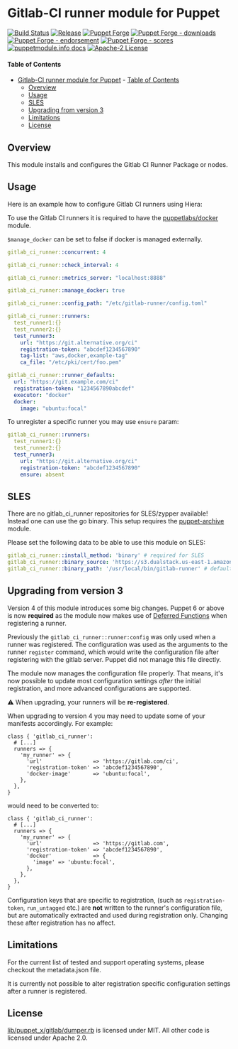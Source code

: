 # Gitlab-CI runner module for Puppet

[![Build Status](https://github.com/voxpupuli/puppet-gitlab_ci_runner/workflows/CI/badge.svg)](https://github.com/voxpupuli/puppet-gitlab_ci_runner/actions?query=workflow%3ACI)
[![Release](https://github.com/voxpupuli/puppet-gitlab_ci_runner/actions/workflows/release.yml/badge.svg)](https://github.com/voxpupuli/puppet-gitlab_ci_runner/actions/workflows/release.yml)
[![Puppet Forge](https://img.shields.io/puppetforge/v/puppet/gitlab_ci_runner.svg)](https://forge.puppetlabs.com/puppet/gitlab_ci_runner)
[![Puppet Forge - downloads](https://img.shields.io/puppetforge/dt/puppet/gitlab_ci_runner.svg)](https://forge.puppetlabs.com/puppet/gitlab_ci_runner)
[![Puppet Forge - endorsement](https://img.shields.io/puppetforge/e/puppet/gitlab_ci_runner.svg)](https://forge.puppetlabs.com/puppet/gitlab_ci_runner)
[![Puppet Forge - scores](https://img.shields.io/puppetforge/f/puppet/gitlab_ci_runner.svg)](https://forge.puppetlabs.com/puppet/gitlab_ci_runner)
[![puppetmodule.info docs](http://www.puppetmodule.info/images/badge.png)](http://www.puppetmodule.info/m/puppet-gitlab_ci_runner)
[![Apache-2 License](https://img.shields.io/github/license/voxpupuli/puppet-gitlab_ci_runner.svg)](LICENSE)

#### Table of Contents

- [Gitlab-CI runner module for Puppet](#gitlab-ci-runner-module-for-puppet)
      - [Table of Contents](#table-of-contents)
  - [Overview](#overview)
  - [Usage](#usage)
  - [SLES](#sles)
  - [Upgrading from version 3](#upgrading-from-version-3)
  - [Limitations](#limitations)
  - [License](#license)

## Overview

This module installs and configures the Gitlab CI Runner Package or nodes.

## Usage

Here is an example how to configure Gitlab CI runners using Hiera:

To use the Gitlab CI runners it is required to have the [puppetlabs/docker](https://forge.puppetlabs.com/puppetlabs/docker) module.

`$manage_docker` can be set to false if docker is managed externally.

```yaml
gitlab_ci_runner::concurrent: 4

gitlab_ci_runner::check_interval: 4

gitlab_ci_runner::metrics_server: "localhost:8888"

gitlab_ci_runner::manage_docker: true

gitlab_ci_runner::config_path: "/etc/gitlab-runner/config.toml"

gitlab_ci_runner::runners:
  test_runner1:{}
  test_runner2:{}
  test_runner3:
    url: "https://git.alternative.org/ci"
    registration-token: "abcdef1234567890"
    tag-list: "aws,docker,example-tag"
    ca_file: "/etc/pki/cert/foo.pem"

gitlab_ci_runner::runner_defaults:
  url: "https://git.example.com/ci"
  registration-token: "1234567890abcdef"
  executor: "docker"
  docker:
    image: "ubuntu:focal"
```

To unregister a specific runner you may use `ensure` param:

```yaml
gitlab_ci_runner::runners:
  test_runner1:{}
  test_runner2:{}
  test_runner3:
    url: "https://git.alternative.org/ci"
    registration-token: "abcdef1234567890"
    ensure: absent
```

## SLES

There are no gitlab_ci_runner repositories for SLES/zypper available!
Instead one can use the go binary.
This setup requires the [puppet-archive](https://github.com/voxpupuli/puppet-archive) module.

Please set the following data to be able to use this module on SLES:

```yaml
gitlab_ci_runner::install_method: 'binary' # required for SLES
gitlab_ci_runner::binary_source: 'https://s3.dualstack.us-east-1.amazonaws.com/gitlab-runner-downloads/latest/binaries/gitlab-runner-linux-amd64' # default value
gitlab_ci_runner::binary_path: '/usr/local/bin/gitlab-runner' # default value
```

## Upgrading from version 3

Version 4 of this module introduces some big changes.
Puppet 6 or above is now **required** as the module now makes use of [Deferred Functions](https://puppet.com/docs/puppet/6/deferring_functions.html) when registering a runner.

Previously the `gitlab_ci_runner::runner:config` was only used when a runner was registered.
The configuration was used as the arguments to the runner `register` command, which would write the configuration file after registering with the gitlab server.
Puppet did not manage this file directly.

The module now manages the configuration file properly.
That means, it's now possible to update most configuration settings *after* the initial registration, and more advanced configurations are supported.

:warning: When upgrading, your runners will be **re-registered**.

When upgrading to version 4 you may need to update some of your manifests accordingly.
For example:

```puppet
class { 'gitlab_ci_runner':
  # [...]
  runners => {
    'my_runner' => {
      'url'                => 'https://gitlab.com/ci',
      'registration-token' => 'abcdef1234567890',
      'docker-image'       => 'ubuntu:focal',
    },
  },
}
```

would need to be converted to:

```puppet
class { 'gitlab_ci_runner':
  # [...]
  runners => {
    'my_runner' => {
      'url'                => 'https://gitlab.com',
      'registration-token' => 'abcdef1234567890',
      'docker'             => {
        'image' => 'ubuntu:focal',
      },
    },
  },
}
```

Configuration keys that are specific to registration, (such as `registration-token`, `run_untagged` etc.) are **not** written to the runner's configuration file, but are automatically extracted and used during registration only.
Changing these after registration has no affect.

## Limitations

For the current list of tested and support operating systems, please checkout the metadata.json file.

It is currently not possible to alter registration specific configuration settings after a runner is registered.

## License

[lib/puppet_x/gitlab/dumper.rb](lib/puppet_x/gitlab/dumper.rb) is licensed under MIT. All other code is licensed under Apache 2.0.
